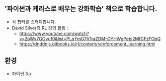 ## '파이썬과 케라스로 배우는 강화학습' 책으로 학습합니다.
* 각 챕터를 스터디합니다.
* David Silver의 RL 강의 활용 :
    * https://www.youtube.com/watch?v=2pWv7GOvuf0&list=PLqYmG7hTraZDM-OYHWgPebj2MfCFzFObQ
    * https://dnddnjs.gitbooks.io/rl/content/reinforcement_learning.html

## 환경
* 파이썬 3.x
